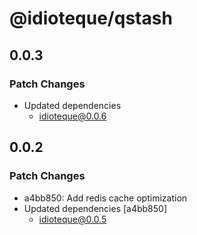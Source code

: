 # @idioteque/qstash

## 0.0.3

### Patch Changes

- Updated dependencies
  - idioteque@0.0.6

## 0.0.2

### Patch Changes

- a4bb850: Add redis cache optimization
- Updated dependencies [a4bb850]
  - idioteque@0.0.5
